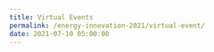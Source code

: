 ```yaml
---
title: Virtual Events
permalink: /energy-innovation-2021/virtual-event/
date: 2021-07-10 05:00:00
---
```

